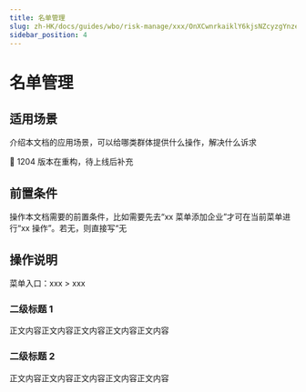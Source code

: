 ```yaml
---
title: 名单管理
slug: zh-HK/docs/guides/wbo/risk-manage/xxx/OnXCwnrkaiklY6kjsNZcyzgYnze
sidebar_position: 4
---
```



# 名单管理

## 适用场景

介绍本文档的应用场景，可以给哪类群体提供什么操作，解决什么诉求

<div class="callout callout-bg-2 callout-border-2">
<p>📌 1204 版本在重构，待上线后补充</p>
</div>

## 前置条件

操作本文档需要的前置条件，比如需要先去“xx 菜单添加企业”才可在当前菜单进行“xx 操作”。若无，则直接写“无

## 操作说明

菜单入口：xxx  &gt; xxx

### 二级标题 1

正文内容正文内容正文内容正文内容正文内容

### 二级标题 2

正文内容正文内容正文内容正文内容正文内容

